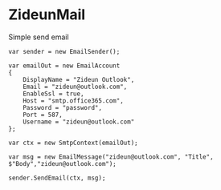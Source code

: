# ZideunMail
Simple send email 


    var sender = new EmailSender();

    var emailOut = new EmailAccount
    {
        DisplayName = "Zideun Outlook",
        Email = "zideun@outlook.com",
        EnableSsl = true,
        Host = "smtp.office365.com",
        Password = "password",
        Port = 587,
        Username = "zideun@outlook.com"
    };

    var ctx = new SmtpContext(emailOut);

    var msg = new EmailMessage("zideun@outlook.com", "Title", $"Body","zideun@outlook.com");

    sender.SendEmail(ctx, msg);

